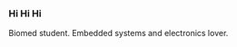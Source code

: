 ### Hi Hi Hi

Biomed student. Embedded systems and electronics lover. 

<!--
**Hemo-Dyn/Hemo-Dyn** is a ✨ _special_ ✨ repository because its `README.md` (this file) appears on your GitHub profile.

Staring at the one spinning code donut atm. 
